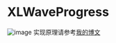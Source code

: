 # XLWaveProgress
 ![image](http://img.blog.csdn.net/20161110212934455)
 实现原理请参考[我的博文](http://blog.csdn.net/u013282507/article/details/53121556)
